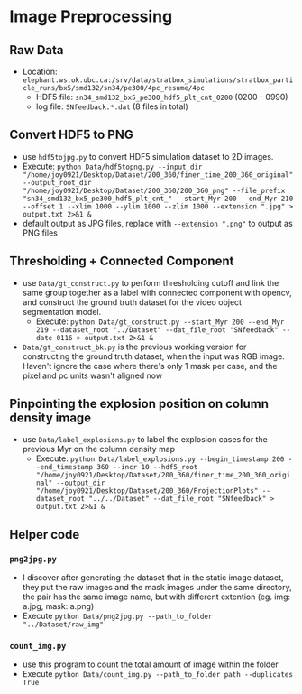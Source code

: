 # Image Preprocessing

## Raw Data
- Location: `elephant.ws.ok.ubc.ca:/srv/data/stratbox_simulations/stratbox_particle_runs/bx5/smd132/sn34/pe300/4pc_resume/4pc`
    - HDF5 file: `sn34_smd132_bx5_pe300_hdf5_plt_cnt_0200` (0200 - 0990)
    - log file: `SNfeedback.*.dat` (8 files in total)

## Convert HDF5 to PNG
- use `hdf5tojpg.py` to convert HDF5 simulation dataset to 2D images.
- Execute: `python Data/hdf5topng.py --input_dir "/home/joy0921/Desktop/Dataset/200_360/finer_time_200_360_original" --output_root_dir "/home/joy0921/Desktop/Dataset/200_360/200_360_png" --file_prefix "sn34_smd132_bx5_pe300_hdf5_plt_cnt_" --start_Myr 200 --end_Myr 210 --offset 1 --xlim 1000 --ylim 1000 --zlim 1000 --extension ".jpg" > output.txt 2>&1 &`
- default output as JPG files, replace with `--extension ".png"` to output as PNG files

## Thresholding + Connected Component
- use `Data/gt_construct.py` to perform thresholding cutoff and link the same group together as a label with connected component with opencv, and construct the ground truth dataset for the video object segmentation model.
    - Execute: `python Data/gt_construct.py --start_Myr 200 --end_Myr 219 --dataset_root "../Dataset" --dat_file_root "SNfeedback" --date 0116 > output.txt 2>&1 &`
- `Data/gt_construct_bk.py` is the previous working version for constructing the ground truth dataset, when the input was RGB image. Haven't ignore the case where there's only 1 mask per case, and the pixel and pc units wasn't aligned now

## Pinpointing the explosion position on column density image
- use `Data/label_explosions.py` to label the explosion cases for the previous Myr on the column density map
    - Execute: `python Data/label_explosions.py --begin_timestamp 200 --end_timestamp 360 --incr 10 --hdf5_root "/home/joy0921/Desktop/Dataset/200_360/finer_time_200_360_original" --output_dir "/home/joy0921/Desktop/Dataset/200_360/ProjectionPlots" --dataset_root "../../Dataset" --dat_file_root "SNfeedback" > output.txt 2>&1 &` 

## Helper code
### `png2jpg.py`
- I discover after generating the dataset that in the static image dataset, they put the raw images and the mask images under the same directory, the pair has the same image name, but with different extention (eg. img: a.jpg, mask: a.png)
- Execute `python Data/png2jpg.py --path_to_folder "../Dataset/raw_img"`

### `count_img.py`
- use this program to count the total amount of image within the folder
- Execute `python Data/count_img.py --path_to_folder path --duplicates True`